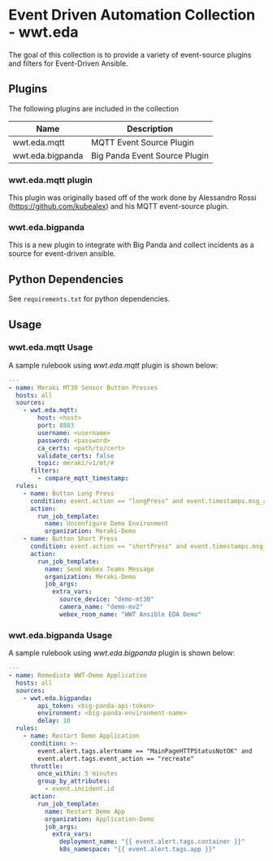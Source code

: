 # Event Driven Automation Collection - wwt.eda

The goal of this collection is to provide a variety of event-source plugins and filters for Event-Driven Ansible.

## Plugins

The following plugins are included in the collection

| Name | Description |
|-|-|
| wwt.eda.mqtt | MQTT Event Source Plugin |
| wwt.eda.bigpanda | Big Panda Event Source Plugin |

### wwt.eda.mqtt plugin

This plugin was originally based off of the work done by Alessandro Rossi (<https://github.com/kubealex>) and his MQTT event-source plugin.

### wwt.eda.bigpanda

This is a new plugin to integrate with Big Panda and collect incidents as a source for event-driven ansible.

## Python Dependencies

See `requirements.txt` for python dependencies.

## Usage

### wwt.eda.mqtt Usage

A sample rulebook using *wwt.eda.mqtt* plugin is shown below:

```yaml
---
- name: Meraki MT30 Sensor Button Presses
  hosts: all
  sources:
    - wwt.eda.mqtt:
        host: <host>
        port: 8883
        username: <username>
        password: <password>
        ca_certs: <path/to/cert>
        validate_certs: false
        topic: meraki/v1/mt/#
      filters:
        - compare_mqtt_timestamp:
  rules:
    - name: Button Long Press
      condition: event.action == "longPress" and event.timestamps.msg_age < 10
      action:
        run_job_template:
          name: Unconfigure Demo Environment
          organization: Meraki-Demo
    - name: Button Short Press
      condition: event.action == "shortPress" and event.timestamps.msg_age < 10
      action:
        run_job_template:
          name: Send Webex Teams Message
          organization: Meraki-Demo
          job_args:
            extra_vars:
              source_device: "demo-mt30"
              camera_name: "demo-mv2"
              webex_room_name: "WWT Ansible EDA Demo"
```

### wwt.eda.bigpanda Usage

A sample rulebook using *wwt.eda.bigpanda* plugin is shown below:

```yaml
---
- name: Remediate WWT-Demo Application
  hosts: all
  sources:
    - wwt.eda.bigpanda:
        api_token: <big-panda-api-token>
        environment: <big-panda-environment-name>
        delay: 10
  rules:
    - name: Restart Demo Application
      condition: >-
        event.alert.tags.alertname == "MainPageHTTPStatusNotOK" and
        event.alert.tags.event_action == "recreate"
      throttle:
        once_within: 5 minutes
        group_by_attributes:
          - event.incident.id
      action:
        run_job_template:
          name: Restart Demo App
          organization: Application-Demo
          job_args:
            extra_vars:
              deployment_name: "{{ event.alert.tags.container }}"
              k8s_namespace: "{{ event.alert.tags.app }}"
```
